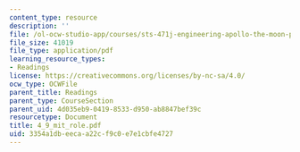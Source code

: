 ```yaml
---
content_type: resource
description: ''
file: /ol-ocw-studio-app/courses/sts-471j-engineering-apollo-the-moon-project-as-a-complex-system-spring-2007/3354a1dbeecaa22cf9c0e7e1cbfe4727_4_9_mit_role.pdf
file_size: 41019
file_type: application/pdf
learning_resource_types:
- Readings
license: https://creativecommons.org/licenses/by-nc-sa/4.0/
ocw_type: OCWFile
parent_title: Readings
parent_type: CourseSection
parent_uid: 4d035eb9-0419-8533-d950-ab8847bef39c
resourcetype: Document
title: 4_9_mit_role.pdf
uid: 3354a1db-eeca-a22c-f9c0-e7e1cbfe4727
---
```

